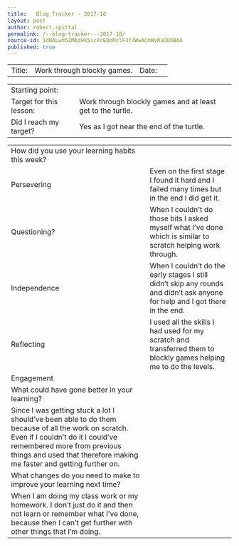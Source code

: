 ```yaml
---
title:   Blog Tracker - 2017-18
layout: post
author: robert.spittal
permalink: /--blog-tracker---2017-18/
source-id: 1dNALwm52MAzHk5icXrEDoMclF4f4WwACmWvRaOUUBAA
published: true
---
```

<table>
  <tr>
    <td>Title:</td>
    <td>Work through blockly games.</td>
    <td>Date:</td>
    <td></td>
  </tr>
</table>


<table>
  <tr>
    <td>Starting point:</td>
    <td></td>
  </tr>
  <tr>
    <td>Target for this lesson:</td>
    <td>Work through blockly games and at least get to the turtle.</td>
  </tr>
  <tr>
    <td>Did I reach my target? </td>
    <td>Yes as I got near the end of the turtle.</td>
  </tr>
</table>


<table>
  <tr>
    <td>How did you use your learning habits this week?</td>
    <td></td>
  </tr>
  <tr>
    <td>Persevering</td>
    <td>Even on the first stage I found it hard and I failed many times but in the end I did get it.</td>
  </tr>
  <tr>
    <td>Questioning?</td>
    <td>When I couldn't do those bits I asked myself what I’ve done which is similar to scratch helping work through.</td>
  </tr>
  <tr>
    <td>Independence</td>
    <td>When I couldn’t do the early stages I still didn’t skip any rounds and didn’t ask anyone for help and I got there in the end. </td>
  </tr>
  <tr>
    <td>Reflecting</td>
    <td>I used all the skills I had used for my scratch and transferred them to blockly games helping me to do the levels.</td>
  </tr>
  <tr>
    <td>Engagement</td>
    <td></td>
  </tr>
  <tr>
    <td>What could have gone better in your learning?</td>
    <td></td>
  </tr>
  <tr>
    <td>Since I was getting stuck a lot I should’ve been able to do them because of all the work on scratch. Even if I couldn’t do it I could’ve remembered more from previous things and used that therefore making me faster and getting further on.</td>
    <td></td>
  </tr>
  <tr>
    <td>What changes do you need to make to improve your learning next time?</td>
    <td></td>
  </tr>
  <tr>
    <td>When I am doing my class work or my homework. I don’t just do it and then not learn or remember what I’ve done, because then I can’t get further with other things that I’m doing.</td>
    <td></td>
  </tr>
</table>


